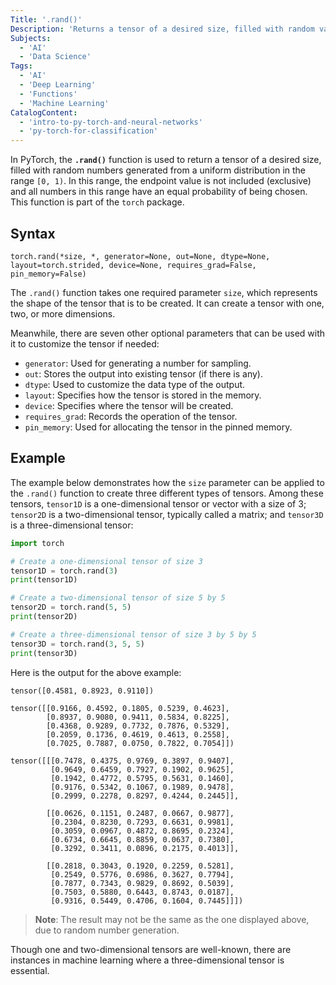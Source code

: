 ```yaml
---
Title: '.rand()'
Description: 'Returns a tensor of a desired size, filled with random values generated from a uniform distribution in the range [0,1).'
Subjects:
  - 'AI'
  - 'Data Science'
Tags:
  - 'AI'
  - 'Deep Learning'
  - 'Functions'
  - 'Machine Learning'
CatalogContent:
  - 'intro-to-py-torch-and-neural-networks'
  - 'py-torch-for-classification'
---
```


In PyTorch, the **`.rand()`** function is used to return a tensor of a desired size, filled with random numbers generated from a uniform distribution in the range `[0, 1)`. In this range, the endpoint value is not included (exclusive) and all numbers in this range have an equal probability of being chosen. This function is part of the `torch` package.

## Syntax

```pseudo
torch.rand(*size, *, generator=None, out=None, dtype=None, layout=torch.strided, device=None, requires_grad=False, pin_memory=False)

```

The `.rand()` function takes one required parameter `size`, which represents the shape of the tensor that is to be created. It can create a tensor with one, two, or more dimensions.

Meanwhile, there are seven other optional parameters that can be used with it to customize the tensor if needed:

- `generator`: Used for generating a number for sampling.
- `out`: Stores the output into existing tensor (if there is any).
- `dtype`: Used to customize the data type of the output.
- `layout`: Specifies how the tensor is stored in the memory.
- `device`: Specifies where the tensor will be created.
- `requires_grad`: Records the operation of the tensor.
- `pin_memory`: Used for allocating the tensor in the pinned memory.

## Example

The example below demonstrates how the `size` parameter can be applied to the `.rand()` function to create three different types of tensors. Among these tensors, `tensor1D` is a one-dimensional tensor or vector with a size of 3; `tensor2D` is a two-dimensional tensor, typically called a matrix; and `tensor3D` is a three-dimensional tensor:

```py
import torch

# Create a one-dimensional tensor of size 3
tensor1D = torch.rand(3)
print(tensor1D)

# Create a two-dimensional tensor of size 5 by 5
tensor2D = torch.rand(5, 5)
print(tensor2D)

# Create a three-dimensional tensor of size 3 by 5 by 5
tensor3D = torch.rand(3, 5, 5)
print(tensor3D)
```

Here is the output for the above example:

```shell
tensor([0.4581, 0.8923, 0.9110])

tensor([[0.9166, 0.4592, 0.1805, 0.5239, 0.4623],
        [0.8937, 0.9080, 0.9411, 0.5834, 0.8225],
        [0.4368, 0.9289, 0.7732, 0.7876, 0.5329],
        [0.2059, 0.1736, 0.4619, 0.4613, 0.2558],
        [0.7025, 0.7887, 0.0750, 0.7822, 0.7054]])

tensor([[[0.7478, 0.4375, 0.9769, 0.3897, 0.9407],
         [0.9649, 0.6459, 0.7927, 0.1902, 0.9625],
         [0.1942, 0.4772, 0.5795, 0.5631, 0.1460],
         [0.9176, 0.5342, 0.1067, 0.1989, 0.9478],
         [0.2999, 0.2278, 0.8297, 0.4244, 0.2445]],

        [[0.0626, 0.1151, 0.2487, 0.0667, 0.9877],
         [0.2304, 0.8230, 0.7293, 0.6631, 0.9981],
         [0.3059, 0.0967, 0.4872, 0.8695, 0.2324],
         [0.6734, 0.6645, 0.8859, 0.0637, 0.7380],
         [0.3292, 0.3411, 0.0896, 0.2175, 0.4013]],

        [[0.2818, 0.3043, 0.1920, 0.2259, 0.5281],
         [0.2549, 0.5776, 0.6986, 0.3627, 0.7794],
         [0.7877, 0.7343, 0.9829, 0.8692, 0.5039],
         [0.7503, 0.5880, 0.6443, 0.8743, 0.0187],
         [0.9316, 0.5449, 0.4706, 0.1604, 0.7445]]])
```

> **Note**: The result may not be the same as the one displayed above, due to random number generation.

Though one and two-dimensional tensors are well-known, there are instances in machine learning where a three-dimensional tensor is essential.

